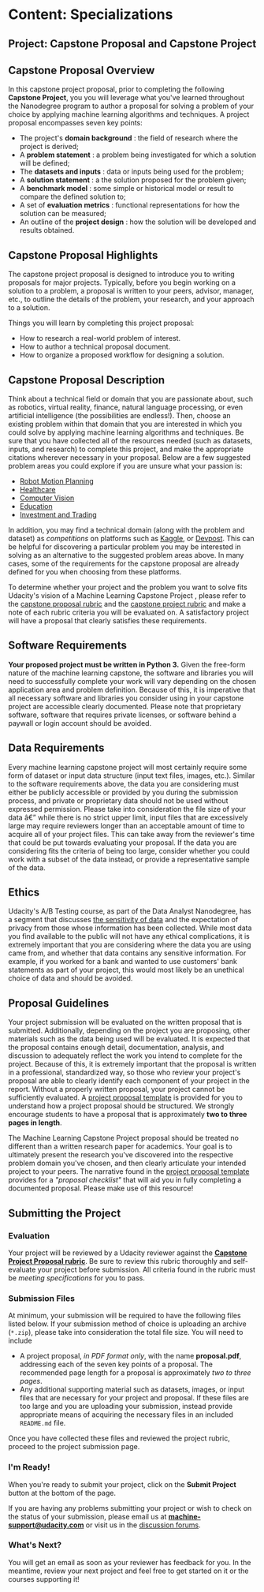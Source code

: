 # Content: Specializations
## Project: Capstone Proposal and Capstone Project

## Capstone Proposal Overview
In this capstone project proposal, prior to completing the following **Capstone Project**, you you will leverage what you've learned throughout the Nanodegree program to author a proposal for solving a problem of your choice by applying machine learning algorithms and techniques. A project proposal encompasses seven key points: 
- The project's **domain background** : the field of research where the project is derived;
- A **problem statement** : a problem being investigated for which a solution will be defined;
- The **datasets and inputs** : data or inputs being used for the problem;
- A **solution statement** : a the solution proposed for the problem given;
- A **benchmark model** : some simple or historical model or result to compare the defined solution to;
- A set of **evaluation metrics** : functional representations for how the solution can be measured;
- An outline of the **project design** : how the solution will be developed and results obtained.

## Capstone Proposal Highlights
The capstone project proposal is designed to introduce you to writing proposals for major projects. Typically, before you begin working on a solution to a problem, a proposal is written to your peers, advisor, manager, etc., to outline the details of the problem, your research, and your approach to a solution.

Things you will learn by completing this project proposal:
- How to research a real-world problem of interest.
- How to author a technical proposal document.
- How to organize a proposed workflow for designing a solution.

## Capstone Proposal Description

Think about a technical field or domain that you are passionate about, such as robotics, virtual reality, finance, natural language processing, or even artificial intelligence (the possibilities are endless!). Then, choose an existing problem within that domain that you are interested in which you could solve by applying machine learning algorithms and techniques. Be sure that you have collected all of the resources needed (such as datasets, inputs, and research) to complete this project, and make the appropriate citations wherever necessary in your proposal. Below are a few suggested problem areas you could explore if you are unsure what your passion is:

- [Robot Motion Planning](https://docs.google.com/document/d/1ZFCH6jS3A5At7_v5IUM5OpAXJYiutFuSIjTzV_E-vdE/pub)
- [Healthcare](https://docs.google.com/document/d/1WzurKKa9AX2DnOH7KiB38mvozdOSemfkGpex8hdTy8c/pub)
- [Computer Vision](https://docs.google.com/document/d/1y-XfjkPFgUQxFIQ9bBncUSjs4HOf5E-45FrLYNBsZb4/pub)
- [Education](https://docs.google.com/document/d/1vjerjRQnWs1kLbZagDYT6rNqiwAG23Yj45oUY88IAxI/pub)
- [Investment and Trading](https://docs.google.com/document/d/1ycGeb1QYKATG6jvz74SAMqxrlek9Ed4RYrzWNhWS-0Q/pub)

In addition, you may find a technical domain (along with the problem and dataset) as *competitions* on platforms such as [Kaggle](http://kaggle.com), or [Devpost](http://devpost.com). This can be helpful for discovering a particular problem you may be interested in solving as an alternative to the suggested problem areas above. In many cases, some of the requirements for the capstone proposal are already defined for you when choosing from these platforms. 

To determine whether your project and the problem you want to solve fits Udacity's vision of a Machine Learning Capstone Project , please refer to the [capstone proposal rubric](https://review.udacity.com/#!/rubrics/410/view) and the [capstone project rubric](https://review.udacity.com/#!/rubrics/108/view) and make a note of each rubric criteria you will be evaluated on. A satisfactory project will have a proposal that clearly satisfies these requirements.

## Software Requirements
**Your proposed project must be written in Python 3.** Given the free-form nature of the machine learning capstone, the software and libraries you will need to successfully complete your work will vary depending on the chosen application area and problem definition. Because of this, it is imperative that all necessary software and libraries you consider using in your capstone project are accessible clearly documented. Please note that proprietary software, software that requires private licenses, or software behind a paywall or login account should be avoided.

## Data Requirements
Every machine learning capstone project will most certainly require some form of dataset or input data structure (input text files, images, etc.). Similar to the software requirements above, the data you are considering must either be publicly accessible or provided by you during the submission process, and private or proprietary data should not be used without expressed permission. Please take into consideration the file size of your data â€” while there is no strict upper limit, input files that are excessively large may require reviewers longer than an acceptable amount of time to acquire all of your project files. This can take away from the reviewer's time that could be put towards evaluating your proposal. If the data you are considering fits the criteria of being too large, consider whether you could work with a subset of the data instead, or provide a representative sample of the data.

## Ethics
Udacity's A/B Testing course, as part of the Data Analyst Nanodegree, has a segment that discusses [the sensitivity of data](https://classroom.udacity.com/nanodegrees/nd002/parts/00213454013/modules/411033896375460/lessons/3998098714/concepts/39997087540923#) and the expectation of privacy from those whose information has been collected. While most data you find available to the public will not have any ethical complications, it is extremely important that you are considering where the data you are using came from, and whether that data contains any sensitive information. For example, if you worked for a bank and wanted to use customers' bank statements as part of your project, this would most likely be an unethical choice of data and should be avoided.

## Proposal Guidelines
Your project submission will be evaluated on the written proposal that is submitted. Additionally, depending on the project you are proposing, other materials such as the data being used will be evaluated. It is expected that the proposal contains enough detail, documentation, analysis, and discussion to adequately reflect the work you intend to complete for the project. Because of this, it is extremely important that the proposal is written in a professional, standardized way, so those who review your project's proposal are able to clearly identify each component of your project in the report. Without a properly written proposal, your project cannot be sufficiently evaluated. A [project proposal template](https://github.com/udacity/machine-learning/blob/master/projects/capstone/capstone_proposal_template.md) is provided for you to understand how a project proposal should be structured. We strongly encourage students to have a proposal that is approximately **two to three pages in length**.

The Machine Learning Capstone Project proposal should be treated no different than a written research paper for academics. Your goal is to ultimately present the research you've discovered into the respective problem domain you've chosen, and then clearly articulate your intended project to your peers. The narrative found in the [project proposal template](https://github.com/udacity/machine-learning/blob/master/projects/capstone/capstone_proposal_template.md) provides for a *"proposal checklist"* that will aid you in fully completing a documented proposal. Please make use of this resource!

## Submitting the Project

### Evaluation
Your project will be reviewed by a Udacity reviewer against the **<a href="https://review.udacity.com/#!/rubrics/410/view" target="_blank">Capstone Project Proposal rubric</a>**. Be sure to review this rubric thoroughly and self-evaluate your project before submission. All criteria found in the rubric must be *meeting specifications* for you to pass.

### Submission Files
At minimum, your submission will be required to have the following files listed below. If your submission method of choice is uploading an archive (`*.zip`), please take into consideration the total file size. You will need to include
- A project proposal, *in PDF format only*, with the name **proposal.pdf**, addressing each of the seven key points of a proposal. The recommended page length for a proposal is approximately *two to three pages*.
- Any additional supporting material such as datasets, images, or input files that are necessary for your project and proposal. If these files are too large and you are uploading your submission, instead provide appropriate means of acquiring the necessary files in an included `README.md` file.

Once you have collected these files and reviewed the project rubric, proceed to the project submission page.

### I'm Ready!
When you're ready to submit your project, click on the **Submit Project** button at the bottom of the page.

If you are having any problems submitting your project or wish to check on the status of your submission, please email us at **machine-support@udacity.com** or visit us in the <a href="http://discussions.udacity.com" target="_blank">discussion forums</a>.

### What's Next?
You will get an email as soon as your reviewer has feedback for you. In the meantime, review your next project and feel free to get started on it or the courses supporting it!
